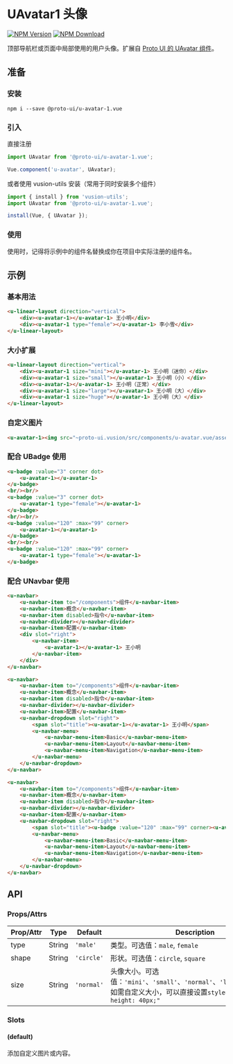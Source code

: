 # UAvatar1 头像

<s-component-labels :labels="[
    'UI 组件', '行内展示',
]"></s-component-labels>

[![NPM Version][npm-img]][npm-url]
[![NPM Download][download-img]][download-url]

[npm-img]: http://img.shields.io/npm/v/@proto-ui/u-avatar-1.vue.svg?style=flat-square
[npm-url]: http://npmjs.org/package/@proto-ui/u-avatar-1.vue
[download-img]: https://img.shields.io/npm/dm/@proto-ui/u-avatar-1.vue.svg?style=flat-square
[download-url]: https://npmjs.org/package/@proto-ui/u-avatar-1.vue

顶部导航栏或页面中局部使用的用户头像。扩展自 [Proto UI 的 UAvatar 组件](https://vusion.github.io/proto-ui/u-avatar)。

<u-linear-layout gap="small">
    <u-avatar-1></u-avatar-1>
    <u-avatar-1 type="female"></u-avatar-1>
</u-linear-layout>

## 准备

### 安装

``` shell
npm i --save @proto-ui/u-avatar-1.vue
```

### 引入

直接注册

``` js
import UAvatar from '@proto-ui/u-avatar-1.vue';

Vue.component('u-avatar', UAvatar);
```

或者使用 vusion-utils 安装（常用于同时安装多个组件）

``` js
import { install } from 'vusion-utils';
import UAvatar from '@proto-ui/u-avatar-1.vue';

install(Vue, { UAvatar });
```

### 使用

使用时，记得将示例中的组件名替换成你在项目中实际注册的组件名。

## 示例
### 基本用法

``` html
<u-linear-layout direction="vertical">
    <div><u-avatar-1></u-avatar-1> 王小明</div>
    <div><u-avatar-1 type="female"></u-avatar-1> 李小雪</div>
</u-linear-layout>
```

### 大小扩展

``` html
<u-linear-layout direction="vertical">
    <div><u-avatar-1 size="mini"></u-avatar-1> 王小明（迷你）</div>
    <div><u-avatar-1 size="small"></u-avatar-1> 王小明（小）</div>
    <div><u-avatar-1></u-avatar-1> 王小明（正常）</div>
    <div><u-avatar-1 size="large"></u-avatar-1> 王小明（大）</div>
    <div><u-avatar-1 size="huge"></u-avatar-1> 王小明（大）</div>
</u-linear-layout>
```

### 自定义图片

``` html
<u-avatar-1><img src="~proto-ui.vusion/src/components/u-avatar.vue/assets/music.png"></u-avatar-1> 多多
```

### 配合 UBadge 使用

```html
<u-badge :value="3" corner dot>
    <u-avatar-1></u-avatar-1>
</u-badge>
<br/><br/>
<u-badge :value="3" corner dot>
    <u-avatar-1 type="female"></u-avatar-1>
</u-badge>
<br/><br/>
<u-badge :value="120" :max="99" corner>
    <u-avatar-1></u-avatar-1>
</u-badge>
<br/><br/>
<u-badge :value="120" :max="99" corner>
    <u-avatar-1 type="female"></u-avatar-1>
</u-badge>
```

### 配合 UNavbar 使用

``` html
<u-navbar>
    <u-navbar-item to="/components">组件</u-navbar-item>
    <u-navbar-item>概念</u-navbar-item>
    <u-navbar-item disabled>指令</u-navbar-item>
    <u-navbar-divider></u-navbar-divider>
    <u-navbar-item>配置</u-navbar-item>
    <div slot="right">
        <u-navbar-item>
            <u-avatar-1></u-avatar-1> 王小明
        </u-navbar-item>
    </div>
</u-navbar>
```

``` html
<u-navbar>
    <u-navbar-item to="/components">组件</u-navbar-item>
    <u-navbar-item>概念</u-navbar-item>
    <u-navbar-item disabled>指令</u-navbar-item>
    <u-navbar-divider></u-navbar-divider>
    <u-navbar-item>配置</u-navbar-item>
    <u-navbar-dropdown slot="right">
        <span slot="title"><u-avatar-1></u-avatar-1> 王小明</span>
        <u-navbar-menu>
            <u-navbar-menu-item>Basic</u-navbar-menu-item>
            <u-navbar-menu-item>Layout</u-navbar-menu-item>
            <u-navbar-menu-item>Navigation</u-navbar-menu-item>
        </u-navbar-menu>
    </u-navbar-dropdown>
</u-navbar>
```

``` html
<u-navbar>
    <u-navbar-item to="/components">组件</u-navbar-item>
    <u-navbar-item>概念</u-navbar-item>
    <u-navbar-item disabled>指令</u-navbar-item>
    <u-navbar-divider></u-navbar-divider>
    <u-navbar-item>配置</u-navbar-item>
    <u-navbar-dropdown slot="right">
        <span slot="title"><u-badge :value="120" :max="99" corner><u-avatar-1></u-avatar-1></u-badge> 王小明</span>
        <u-navbar-menu>
            <u-navbar-menu-item>Basic</u-navbar-menu-item>
            <u-navbar-menu-item>Layout</u-navbar-menu-item>
            <u-navbar-menu-item>Navigation</u-navbar-menu-item>
        </u-navbar-menu>
    </u-navbar-dropdown>
</u-navbar>
```

## API

### Props/Attrs

| Prop/Attr | Type | Default | Description |
| --------- | ---- | ------- | ----------- |
| type | String | `'male'` | 类型。可选值：`male`, `female` |
| shape | String | `'circle'` | 形状。可选值：`circle`, `square` |
| size | String | `'normal'` | 头像大小。可选值：`'mini'`、`'small'`、`'normal'`、`'large'`、`'huge'`。如需自定义大小，可以直接设置`style="width: 40px; height: 40px;"` |

### Slots

#### (default)

添加自定义图片或内容。

